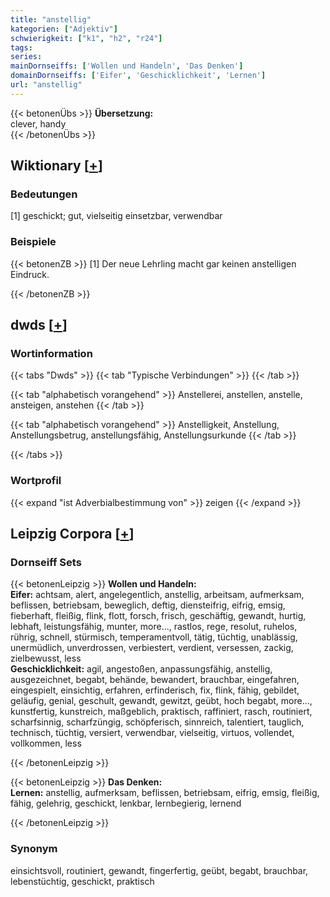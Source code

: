 ```yaml
---
title: "anstellig"
kategorien: ["Adjektiv"]
schwierigkeit: ["k1", "h2", "r24"]
tags:
series:
mainDornseiffs: ['Wollen und Handeln', 'Das Denken']
domainDornseiffs: ['Eifer', 'Geschicklichkeit', 'Lernen']
url: "anstellig"
---
```


{{< betonenÜbs >}}
**Übersetzung:**  
clever, handy  
{{< /betonenÜbs >}}

## Wiktionary [[+](https://de.wiktionary.org/wiki/anstellig)]

### Bedeutungen
[1] geschickt; gut, vielseitig einsetzbar, verwendbar  

### Beispiele
{{< betonenZB >}}
[1] Der neue Lehrling macht gar keinen anstelligen Eindruck.  

{{< /betonenZB >}}


## dwds [[+](https://www.dwds.de/wb/anstellig)]

### Wortinformation
{{< tabs "Dwds" >}}
{{< tab "Typische Verbindungen" >}}
{{< /tab >}}

{{< tab "alphabetisch vorangehend" >}}
Anstellerei, anstellen, anstelle, ansteigen, anstehen
{{< /tab >}}

{{< tab "alphabetisch vorangehend" >}}
Anstelligkeit, Anstellung, Anstellungsbetrug, anstellungsfähig, Anstellungsurkunde
{{< /tab >}}

{{< /tabs >}}

### Wortprofil
{{< expand "ist Adverbialbestimmung von" >}} zeigen {{< /expand >}}

## Leipzig Corpora [[+](https://corpora.uni-leipzig.de/en/res?word=anstellig&corpusId=deu_newscrawl-public_2018)]

### Dornseiff Sets
{{< betonenLeipzig >}}
**Wollen und Handeln:**  
**Eifer:** achtsam, alert, angelegentlich, anstellig, arbeitsam, aufmerksam, beflissen, betriebsam, beweglich, deftig, diensteifrig, eifrig, emsig, fieberhaft, fleißig, flink, flott, forsch, frisch, geschäftig, gewandt, hurtig, lebhaft, leistungsfähig, munter, more..., rastlos, rege, resolut, ruhelos, rührig, schnell, stürmisch, temperamentvoll, tätig, tüchtig, unablässig, unermüdlich, unverdrossen, verbiestert, verdient, versessen, zackig, zielbewusst, less  
**Geschicklichkeit:** agil, angestoßen, anpassungsfähig, anstellig, ausgezeichnet, begabt, behände, bewandert, brauchbar, eingefahren, eingespielt, einsichtig, erfahren, erfinderisch, fix, flink, fähig, gebildet, geläufig, genial, geschult, gewandt, gewitzt, geübt, hoch begabt, more..., kunstfertig, kunstreich, maßgeblich, praktisch, raffiniert, rasch, routiniert, scharfsinnig, scharfzüngig, schöpferisch, sinnreich, talentiert, tauglich, technisch, tüchtig, versiert, verwendbar, vielseitig, virtuos, vollendet, vollkommen, less  

{{< /betonenLeipzig >}}


{{< betonenLeipzig >}}
**Das Denken:**  
**Lernen:** anstellig, aufmerksam, beflissen, betriebsam, eifrig, emsig, fleißig, fähig, gelehrig, geschickt, lenkbar, lernbegierig, lernend  

{{< /betonenLeipzig >}}

### Synonym
einsichtsvoll, routiniert, gewandt, fingerfertig, geübt, begabt, brauchbar, lebenstüchtig, geschickt, praktisch

